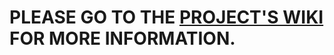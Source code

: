 # PLEASE GO TO THE [PROJECT'S WIKI](https://gitlab.com/maddenamy/APIs/wikis/home) FOR MORE INFORMATION.